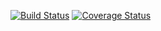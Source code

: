 [![Build Status](https://img.shields.io/travis/Timothy-Dement/SlackBot.svg)](https://travis-ci.org/Timothy-Dement/SlackBot)
[![Coverage Status](https://img.shields.io/coveralls/github/Timothy-Dement/SlackBot.svg)](https://coveralls.io/github/Timothy-Dement/SlackBot)

